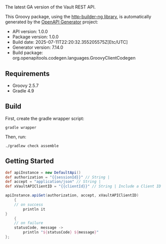 # 

The latest GA version of the Vault REST API.

This Groovy package, using the [http-builder-ng library](https://http-builder-ng.github.io/http-builder-ng/), is automatically generated by the [OpenAPI Generator](https://openapi-generator.tech) project:

- API version: 1.0.0
- Package version: 1.0.0
- Build date: 2025-07-11T22:20:32.355205575Z[Etc/UTC]
- Generator version: 7.14.0
- Build package: org.openapitools.codegen.languages.GroovyClientCodegen

## Requirements

* Groovy 2.5.7
* Gradle 4.9

## Build

First, create the gradle wrapper script:

```
gradle wrapper
```

Then, run:

```
./gradlew check assemble
```

## Getting Started


```groovy
def apiInstance = new DefaultApi()
def authorization = "{{sessionId}}" // String | 
def accept = "application/json" // String | 
def xVaultAPIClientID = "{{clientId}}" // String | Include a Client ID to identify this request. This ID appears in the API Usage Logs, which is avaiable to download from Admin > Logs > API Usage Logs or through the Vault REST API with the Download Daily API Usage request. If omitted, the value will appear as `unknown` in the API Usage Log.

apiInstance.apiGet(authorization, accept, xVaultAPIClientID)
    {
    // on success
        println it
}
    {
    // on failure
    statusCode, message ->
        println "${statusCode} ${message}"
};
```

